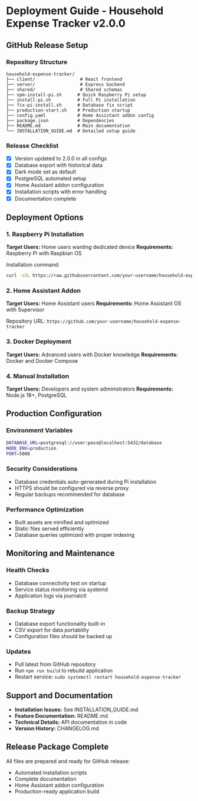 # Deployment Guide - Household Expense Tracker v2.0.0

## GitHub Release Setup

### Repository Structure
```
household-expense-tracker/
├── client/                 # React frontend
├── server/                 # Express backend
├── shared/                 # Shared schemas
├── npm-install-pi.sh      # Quick Raspberry Pi setup
├── install-pi.sh          # Full Pi installation
├── fix-pi-install.sh      # Database fix script
├── production-start.sh    # Production startup
├── config.yaml            # Home Assistant addon config
├── package.json           # Dependencies
├── README.md              # Main documentation
└── INSTALLATION_GUIDE.md  # Detailed setup guide
```

### Release Checklist
- [x] Version updated to 2.0.0 in all configs
- [x] Database export with historical data
- [x] Dark mode set as default
- [x] PostgreSQL automated setup
- [x] Home Assistant addon configuration
- [x] Installation scripts with error handling
- [x] Documentation complete

## Deployment Options

### 1. Raspberry Pi Installation
**Target Users:** Home users wanting dedicated device
**Requirements:** Raspberry Pi with Raspbian OS

Installation command:
```bash
curl -sSL https://raw.githubusercontent.com/your-username/household-expense-tracker/main/npm-install-pi.sh | bash
```

### 2. Home Assistant Addon
**Target Users:** Home Assistant users
**Requirements:** Home Assistant OS with Supervisor

Repository URL: `https://github.com/your-username/household-expense-tracker`

### 3. Docker Deployment
**Target Users:** Advanced users with Docker knowledge
**Requirements:** Docker and Docker Compose

### 4. Manual Installation
**Target Users:** Developers and system administrators
**Requirements:** Node.js 18+, PostgreSQL

## Production Configuration

### Environment Variables
```bash
DATABASE_URL=postgresql://user:pass@localhost:5432/database
NODE_ENV=production
PORT=5000
```

### Security Considerations
- Database credentials auto-generated during Pi installation
- HTTPS should be configured via reverse proxy
- Regular backups recommended for database

### Performance Optimization
- Built assets are minified and optimized
- Static files served efficiently
- Database queries optimized with proper indexing

## Monitoring and Maintenance

### Health Checks
- Database connectivity test on startup
- Service status monitoring via systemd
- Application logs via journalctl

### Backup Strategy
- Database export functionality built-in
- CSV export for data portability
- Configuration files should be backed up

### Updates
- Pull latest from GitHub repository
- Run `npm run build` to rebuild application
- Restart service: `sudo systemctl restart household-expense-tracker`

## Support and Documentation

- **Installation Issues:** See INSTALLATION_GUIDE.md
- **Feature Documentation:** README.md
- **Technical Details:** API documentation in code
- **Version History:** CHANGELOG.md

## Release Package Complete

All files are prepared and ready for GitHub release:
- Automated installation scripts
- Complete documentation
- Home Assistant addon configuration
- Production-ready application build